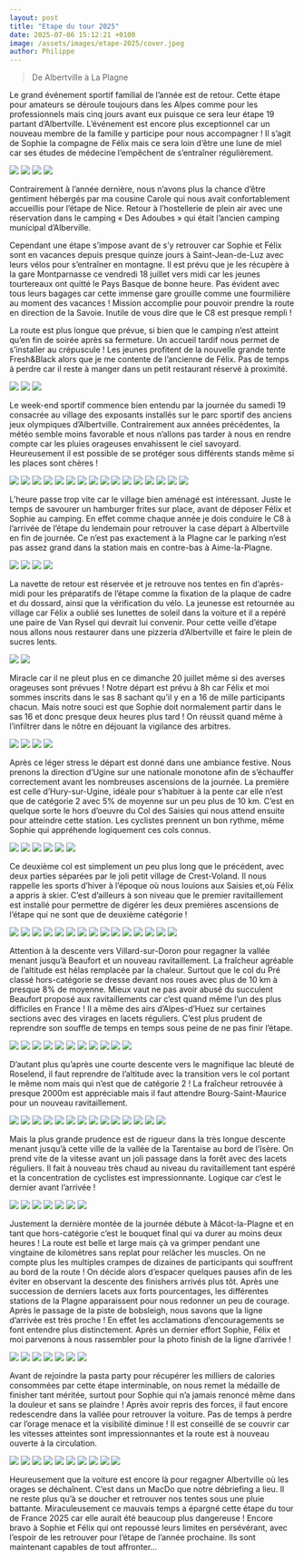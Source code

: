 ```yaml
---
layout: post
title: "Etape du tour 2025"
date: 2025-07-06 15:12:21 +0100
image: /assets/images/etape-2025/cover.jpeg
author: Philippe
---
```


> De Albertville à La Plagne

Le grand événement sportif familial de l’année est de retour. Cette étape pour amateurs se déroule toujours dans les
Alpes comme pour les professionnels mais cinq jours avant eux puisque ce sera leur étape 19 partant d’Albertville.
L’événement est encore plus exceptionnel car un nouveau membre de la famille y participe pour nous accompagner ! Il
s’agit de Sophie la compagne de Félix mais ce sera loin d’être une lune de miel car ses études de médecine l’empêchent
de s’entraîner régulièrement.

<div class="gallery-box">
  <div class="gallery">
  <img src="/assets/images/etape-2025/vue1.jpeg" >
    <img src="/assets/images/etape-2025/vue2.jpeg" >
    <img src="/assets/images/etape-2025/vue3.jpeg" >
    <img src="/assets/images/etape-2025/vue4.jpeg" >
</div>
</div>

Contrairement à l’année dernière, nous n’avons plus la chance d’être gentiment hébergés par ma cousine Carole qui nous
avait confortablement accueillis pour l’étape de Nice. Retour à l’hostellerie de plein air avec une réservation dans le
camping « Des Adoubes » qui était l’ancien camping municipal d’Alberville.

Cependant une étape s’impose avant de s’y retrouver car Sophie et Félix sont en vacances depuis presque quinze jours à
Saint-Jean-de-Luz avec leurs vélos pour s’entraîner en montagne. Il est prévu que je les récupère à la gare Montparnasse
ce vendredi 18 juillet vers midi car les jeunes tourtereaux ont quitté le Pays Basque de bonne heure. Pas évident avec
tous leurs bagages car cette immense gare grouille comme une fourmilière au moment des vacances ! Mission accomplie pour
pouvoir prendre la route en direction de la Savoie. Inutile de vous dire que le C8 est presque rempli !

La route est plus longue que prévue, si bien que le camping n’est atteint qu’en fin de soirée après sa fermeture. Un
accueil tardif nous permet de s’installer au crépuscule ! Les jeunes profitent de la nouvelle grande tente Fresh&Black
alors que je me contente de l’ancienne de Félix. Pas de temps à perdre car il reste à manger dans un petit restaurant
réservé à proximité.

<div class="gallery-box">
  <div class="gallery">
  <img src="/assets/images/etape-2025/camp1.jpeg" >
<img src="/assets/images/etape-2025/camp2.jpeg" >
<img src="/assets/images/etape-2025/camp3.jpeg" >
</div>
</div>

Le week-end sportif commence bien entendu par la journée du samedi 19 consacrée au village des exposants installés sur
le parc sportif des anciens jeux olympiques d’Albertville. Contrairement aux années précédentes, la météo semble moins
favorable et nous n’allons pas tarder à nous en rendre compte car les pluies orageuses envahissent le ciel savoyard.
Heureusement il est possible de se protéger sous différents stands même si les places sont chères !


<div class="gallery-box">
  <div class="gallery">
  <img src="/assets/images/etape-2025/village1.jpeg" >
<img src="/assets/images/etape-2025/village2.jpeg" >
<img src="/assets/images/etape-2025/village3.jpeg" >
<img src="/assets/images/etape-2025/village4.jpeg" >
<img src="/assets/images/etape-2025/village5.jpeg" >
<img src="/assets/images/etape-2025/village6.jpeg" >
<img src="/assets/images/etape-2025/village7.jpeg" >
<img src="/assets/images/etape-2025/village8.jpeg" >
<img src="/assets/images/etape-2025/village9.jpeg" >
<img src="/assets/images/etape-2025/village10.jpeg" >
<img src="/assets/images/etape-2025/village11.jpeg" >
<img src="/assets/images/etape-2025/village12.jpeg" >
<img src="/assets/images/etape-2025/village13.jpeg" >
<img src="/assets/images/etape-2025/village14.jpeg" >
<img src="/assets/images/etape-2025/village15.jpeg" >
<img src="/assets/images/etape-2025/village16.jpeg" >
</div>
</div>

L’heure passe trop vite car le village bien aménagé est intéressant. Juste le temps de savourer un hamburger frites sur
place, avant de déposer Félix et Sophie au camping. En effet comme chaque année je dois conduire le C8 à l’arrivée de
l’étape du lendemain pour retrouver la case départ à Albertville en fin de journée. Ce n’est pas exactement à la Plagne
car le parking n’est pas assez grand dans la station mais en contre-bas à Aime-la-Plagne.

<div class="gallery-box">
  <div class="gallery">
  <img src="/assets/images/etape-2025/aime1.jpeg" >
  <img src="/assets/images/etape-2025/aime2.jpeg" >
  <img src="/assets/images/etape-2025/aime3.jpeg" >
  <img src="/assets/images/etape-2025/aime4.jpeg" >
</div>
</div>

La navette de retour est réservée et je retrouve nos tentes en fin d’après-midi pour les préparatifs de l’étape comme la
fixation de la plaque de cadre et du dossard, ainsi que la vérification du vélo. La jeunesse est retournée au village
car Félix a oublié ses lunettes de soleil dans la voiture et il a repéré une paire de Van Rysel qui devrait lui
convenir. Pour cette veille d’étape nous allons nous restaurer dans une pizzeria d’Albertville et faire le plein de
sucres lents.

<div class="gallery-box">
  <div class="gallery">
  <img src="/assets/images/etape-2025/prepa1.jpeg" >
<img src="/assets/images/etape-2025/prepa2.jpeg" >
</div>
</div>

Miracle car il ne pleut plus en ce dimanche 20 juillet même si des averses orageuses sont prévues ! Notre départ est
prévu à 8h car Félix et moi sommes inscrits dans le sas 8 sachant qu’il y en a 16 de mille participants chacun. Mais
notre souci est que Sophie doit normalement partir dans le sas 16 et donc presque deux heures plus tard ! On réussit
quand même à l’infiltrer dans le nôtre en déjouant la vigilance des arbitres.

<div class="gallery-box">
  <div class="gallery">
  <img src="/assets/images/etape-2025/depart1.jpeg" >
<img src="/assets/images/etape-2025/depart2.jpeg" >
<img src="/assets/images/etape-2025/depart3.jpeg" >
<img src="/assets/images/etape-2025/depart4.jpeg" >
</div>
</div>

Après ce léger stress le départ est donné dans une ambiance festive. Nous prenons la direction d’Ugine sur une nationale
monotone afin de s’échauffer correctement avant les nombreuses ascensions de la journée. La première est celle
d’Hury-sur-Ugine, idéale pour s’habituer à la pente car elle n’est que de catégorie 2 avec 5% de moyenne sur un peu plus
de 10 km. C’est en quelque sorte le hors d’oeuvre du Col des Saisies qui nous attend ensuite pour atteindre cette
station. Les cyclistes prennent un bon rythme, même Sophie qui appréhende logiquement ces cols connus.

<div class="gallery-box">
  <div class="gallery">
  <img src="/assets/images/etape-2025/saisies1.jpeg" >
<img src="/assets/images/etape-2025/saisies2.jpeg" >
<img src="/assets/images/etape-2025/saisies2_0.jpeg" >
<img src="/assets/images/etape-2025/saisies2_1.jpeg" >
<img src="/assets/images/etape-2025/saisies2_1_1.jpeg" >
<img src="/assets/images/etape-2025/saisies3.jpeg" >
</div>
</div>

Ce deuxième col est simplement un peu plus long que le précédent, avec deux parties séparées par le joli petit village
de Crest-Voland. Il nous rappelle les sports d’hiver à l’époque où nous louions aux Saisies et,où Félix a appris à
skier. C’est d’ailleurs à son niveau que le premier ravitaillement est installé pour permettre de digérer les deux
premières ascensions de l’étape qui ne sont que de deuxième catégorie !

<div class="gallery-box">
  <div class="gallery">
  <img src="/assets/images/etape-2025/saisies4.jpeg" >
<img src="/assets/images/etape-2025/saisies5.jpeg" >
<img src="/assets/images/etape-2025/saisies6.jpeg" >
<img src="/assets/images/etape-2025/saisies7.jpeg" >
<img src="/assets/images/etape-2025/saisies8.jpeg" >
<img src="/assets/images/etape-2025/saisies8_1.jpeg" >
<img src="/assets/images/etape-2025/saisies10.jpeg" >
<img src="/assets/images/etape-2025/saisies9.jpeg" >
<img src="/assets/images/etape-2025/saisies11.jpeg" >
<img src="/assets/images/etape-2025/saisies11_1.jpeg" >
<img src="/assets/images/etape-2025/saisies11_1_2.jpeg" >
<img src="/assets/images/etape-2025/saisies11_2.jpeg" >
<img src="/assets/images/etape-2025/saisies12.jpeg" >
<img src="/assets/images/etape-2025/saisies13.jpeg" >
<img src="/assets/images/etape-2025/saisies14.jpeg" >
</div>
</div>

Attention à la descente vers Villard-sur-Doron pour regagner la vallée menant jusqu’à Beaufort et un nouveau
ravitaillement. La fraîcheur agréable de l’altitude est hélas remplacée par la chaleur. Surtout que le col du Pré classé
hors-catégorie se dresse devant nos roues avec plus de 10 km à presque 8% de moyenne. Mieux vaut ne pas avoir abusé du
succulent Beaufort proposé aux ravitaillements car c’est quand même l’un des plus difficiles en France ! Il a même des
airs d’Alpes-d’Huez sur certaines sections avec des virages en lacets réguliers. C’est plus prudent de reprendre son
souffle de temps en temps sous peine de ne pas finir l’étape.

<div class="gallery-box">
  <div class="gallery">
  <img src="/assets/images/etape-2025/pre1.jpeg" >
<img src="/assets/images/etape-2025/pre2.jpeg" >
<img src="/assets/images/etape-2025/pre3.jpeg" >
<img src="/assets/images/etape-2025/pre4.jpeg" >
<img src="/assets/images/etape-2025/pre5.jpeg" >
<img src="/assets/images/etape-2025/pre5_1.jpeg" >
<img src="/assets/images/etape-2025/pre6.jpeg" >
<img src="/assets/images/etape-2025/pre7.jpeg" >
<img src="/assets/images/etape-2025/pre8.jpeg" >
<img src="/assets/images/etape-2025/pre9.jpeg" >
<img src="/assets/images/etape-2025/pre10.jpeg" >
</div>
</div>

D’autant plus qu’après une courte descente vers le magnifique lac bleuté de Roselend, il faut reprendre de l’altitude
avec la transition vers le col portant le même nom mais qui n’est que de catégorie 2 ! La fraîcheur retrouvée à presque
2000m est appréciable mais il faut attendre Bourg-Saint-Maurice pour un nouveau ravitaillement.

<div class="gallery-box">
  <div class="gallery">
  <img src="/assets/images/etape-2025/rose1.jpeg" >
<img src="/assets/images/etape-2025/rose2.jpeg" >
<img src="/assets/images/etape-2025/rose3.jpeg" >
<img src="/assets/images/etape-2025/rose4.jpeg" >
<img src="/assets/images/etape-2025/rose5.jpeg" >
<img src="/assets/images/etape-2025/rose6.jpeg" >
<img src="/assets/images/etape-2025/rose7.jpeg" >
<img src="/assets/images/etape-2025/rose8.jpeg" >
<img src="/assets/images/etape-2025/rose9.jpeg" >
<img src="/assets/images/etape-2025/rose10.jpeg" >
<img src="/assets/images/etape-2025/rose11.jpeg" >
<img src="/assets/images/etape-2025/rose12.jpeg" >
<img src="/assets/images/etape-2025/rose13.jpeg" >
<img src="/assets/images/etape-2025/rose14.jpeg" >
</div>
</div>

Mais la plus grande prudence est de rigueur dans la très longue descente menant jusqu’à cette ville de la vallée de la
Tarentaise au bord de l’Isère. On prend vite de la vitesse avant un joli passage dans la forêt avec des lacets
réguliers. Il fait à nouveau très chaud au niveau du ravitaillement tant espéré et la concentration de cyclistes est
impressionnante. Logique car c’est le dernier avant l’arrivée !

<div class="gallery-box">
  <div class="gallery">
  <img src="/assets/images/etape-2025/bourg1.jpeg" >
<img src="/assets/images/etape-2025/bourg2.jpeg" >
<img src="/assets/images/etape-2025/bourg3.jpeg" >
<img src="/assets/images/etape-2025/bourg3_1.jpeg" >
<img src="/assets/images/etape-2025/bourg4.jpeg" >
<img src="/assets/images/etape-2025/bourg5.jpeg" >
<img src="/assets/images/etape-2025/bourg6.jpeg" >
</div>
</div>

Justement la dernière montée de la journée débute à Mâcot-la-Plagne et en tant que hors-catégorie c’est le bouquet final
qui va durer au moins deux heures ! La route est belle et large mais çà va grimper pendant une vingtaine de kilomètres
sans replat pour relâcher les muscles. On ne compte plus les multiples crampes de dizaines de participants qui souffrent
au bord de la route ! On décide alors d’espacer quelques pauses afin de les éviter en observant la descente des
finishers arrivés plus tôt. Après une succession de derniers lacets aux forts pourcentages, les différentes stations de
la Plagne apparaissent pour nous redonner un peu de courage. Après le passage de la piste de bobsleigh, nous savons que
la ligne d’arrivée est très proche ! En effet les acclamations d’encouragements se font entendre plus distinctement.
Après un dernier effort Sophie, Félix et moi parvenons à nous rassembler pour la photo finish de la ligne d’arrivée !

<div class="gallery-box">
  <div class="gallery">
  <img src="/assets/images/etape-2025/pla1.jpeg" >
<img src="/assets/images/etape-2025/pla2.jpeg" >
<img src="/assets/images/etape-2025/pla3.jpeg" >
<img src="/assets/images/etape-2025/pla4.jpeg" >
<img src="/assets/images/etape-2025/pla5.jpeg" >
<img src="/assets/images/etape-2025/pla6.jpeg" >
<img src="/assets/images/etape-2025/pla7.jpeg" >
</div>
</div>

Avant de rejoindre la pasta party pour récupérer les milliers de calories consommées par cette étape interminable, on
nous remet la médaille de finisher tant méritée, surtout pour Sophie qui n’a jamais renoncé même dans la douleur et sans
se plaindre ! Après avoir repris des forces, il faut encore redescendre dans la vallée pour retrouver la voiture. Pas de
temps à perdre car l’orage menace et la visibilité diminue ! Il est conseillé de se couvrir car les vitesses atteintes
sont impressionnantes et la route est à nouveau ouverte à la circulation.

<div class="gallery-box">
  <div class="gallery">
  <img src="/assets/images/etape-2025/medai1.jpeg" >
  <img src="/assets/images/etape-2025/medai2.jpeg" >
  <img src="/assets/images/etape-2025/medai3.jpeg" >
  <img src="/assets/images/etape-2025/medai4.jpeg" >
  <img src="/assets/images/etape-2025/medai5.jpeg" >
  <img src="/assets/images/etape-2025/pasta.jpeg" >
  <img src="/assets/images/etape-2025/desc1.jpeg" >
  <img src="/assets/images/etape-2025/desc2.jpeg" >
  <img src="/assets/images/etape-2025/desc3.jpeg" >
  <img src="/assets/images/etape-2025/desc4.jpeg" >
</div>
</div>

Heureusement que la voiture est encore là pour regagner Albertville où les orages se déchaînent. C’est dans un MacDo que
notre débriefing a lieu. Il ne reste plus qu’à se doucher et retrouver nos tentes sous une pluie battante.
Miraculeusement ce mauvais temps a épargné cette étape du tour de France 2025 car elle aurait été beaucoup plus
dangereuse ! Encore bravo à Sophie et Félix qui ont repoussé leurs limites en persévérant, avec l’espoir de les
retrouver pour l’étape de l’année prochaine. Ils sont maintenant capables de tout affronter...